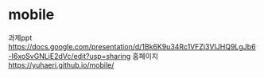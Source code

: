 # mobile
과제ppt
https://docs.google.com/presentation/d/1Bk6K9u34Rc1VFZj3VIJHQ9LgJb6-I6xoSvGNLiE2dVc/edit?usp=sharing
홈페이지
https://yuhaeri.github.io/mobile/
